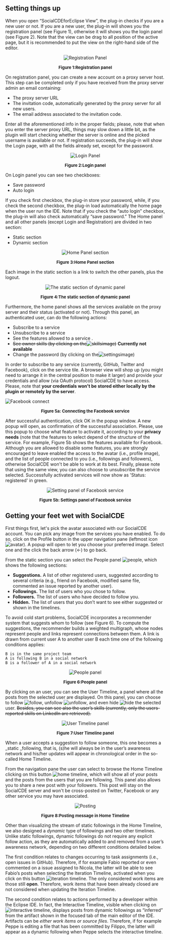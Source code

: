 ## Setting things up
When you open “SocialCDEforEclipse View”, the plug-in checks if you are a new user or not. If you are a new user, the plug-in will shows you the registration panel (see Figure 1), otherwise it will shows you the login panel (see Figure 2). Note that the view can be drag to all position of the active page, but it is recommended to put the view on the right-hand side of the editor. 

<p align="center"><img src="https://github.com/collab-uniba/socialcde4eclipse/blob/master/wikiImage/RegistrationPage.png?raw=true" alt="Registration Panel"/></p>
<p align="center" style="font-size:small;font-weight:bold;">Figure 1:Registration panel</p>

On registration panel, you can create a new account on a proxy server host. This step can be completed only if you have received from the proxy server admin an email containing:
* The proxy server URL
* The invitation code, automatically generated by the proxy server for all new users.
* The email address associated to the invitation code.


Enter all the aforementioned info in the proper fields; please, note that when you enter the server proxy URL, things may slow down a little bit, as the plugin will start checking whether the server is online and the picked username is available or not.
If registration succeeds, the plug-in will show the Login page, with all the fields already set, except for the password.

<p align="center"><img src="https://github.com/collab-uniba/socialcde4eclipse/blob/master/wikiImage/LoginPage.png?raw=true" alt="Login Panel"/></p>
<p align="center" style="font-size:small;font-weight:bold;">Figure 2:Login panel</p>

On Login panel you can see two checkboxes:
* Save password
* Auto login

If you check first checkbox, the plug-in store your password, while, if you check the second checkbox, the plug-in load automatically the home page when the user run the IDE. Note that if you check the “auto login” checkbox, the plug-in will also check automatically “save password.”
The Home panel and all other panels (except Login and Registration) are divided in two section:
* Static section
* Dynamic section

<p align="center"><img src="https://github.com/collab-uniba/socialcde4eclipse/blob/master/wikiImage/HomePage_section.png?raw=true" alt="Home Panel section"/></p>
<p align="center" style="font-size:small;font-weight:bold;">Figure 3:Home Panel section</p>

Each image in the static section is a link to switch the other panels, plus the logout. 

<p align="center"><img src="https://github.com/collab-uniba/socialcde4eclipse/blob/master/wikiImage/Static_section.png?raw=true" alt="The static section of dynamic panel"/></p>
<p align="center" style="font-size:small;font-weight:bold;">Figure 4:The static section of dynamic panel</p>

Furthermore, the home panel shows all the services available on the proxy server and their status (activated or not).  Through this panel, an authenticated user, can do the following actions:
* Subscribe to a service 
* Unsubscribe to a service
* See the features allowed to a service .
* ~~See owner skills (by clicking on the![skills](https://github.com/collab-uniba/socialcde4eclipse/blob/master/wikiImage/skills.png?raw=true)image)~~ **Currently not available**
* Change the password (by clicking on the![settings](https://github.com/collab-uniba/socialcde4eclipse/blob/master/wikiImage/settings.png?raw=true)image)

In order to subscribe to any service (currently, GitHub, Twitter and Facebook), click on the service tile. A browser view will shop up (you might need to arrange it in the central position to make it larger) and provide your credentials and allow (via OAuth protocol) SocialCDE to have access. Please, note that **your credentials won't be stored either locally by the plugin or remotely by the server**. 

![Facebook connect](https://github.com/collab-uniba/socialcde4eclipse/blob/master/wikiImage/facebook%20connect.png)
<p align="center" style="font-size:small;font-weight:bold;">Figure 5a: Connecting the Facebook service</p>

After successful authentication, click OK in the popup window. A new popup will open, as confirmation of the successful association. Please, use this popup to choose what feature to activate it, according to your **privacy needs** (note that the features to select depend of the structure of the service.  For example, Figure 5b shows the features available for Facebook. Although you are allowed to disable some features, you are strongly encouraged to leave enabled the access to the avatar (i.e., profile image), and the list of people connected to you (i.e., followings and followers), otherwise SocialCDE won't be able to work at its best. Finally, please note that using the same view, you can also choose to unsubscribe the service selected. 
Successfully activated services will now show as 'Status: registered' in green.

<p align="center"><img src="https://github.com/collab-uniba/socialcde4eclipse/blob/master/wikiImage/ServiceSettingPage.png?raw=true" alt="Setting panel of Facebook service"/></p>
<p align="center" style="font-size:small;font-weight:bold;">Figure 5b: Settings panel of Facebook service</p>

## Getting your feet wet with SocialCDE
First things first, let's pick the avatar associated with our SocialCDE account. You can pick any image from the services you have enabled. To do so, click on the Profile button in the upper navigation pane (leftmost icon ![avatar](https://github.com/collab-uniba/socialcde4eclipse/blob/master/wikiImage/defatult%20avatar.png)). A popup will open to let you choose your preferred image. Select one and the click the back arrow (<-) to go back.

From the static section you can select the People panel ![people](https://github.com/collab-uniba/socialcde4eclipse/blob/master/wikiImage/people%20page.png), which shows the following sections:
* **Suggestions.** A list of other registered users, suggested according to several criteria (e.g., friend on Facebook, modified same file, commented an issue reported by another user).
* **Followings.** The list of users who you chose to follow.
* **Followers.** The list of users who have decided to follow you.
* **Hidden.** The list of users that you don’t want to see either suggested  or shown in the timelines.

To avoid cold start problems, SocialCDE incorporates a recommender system that suggests whom to follow (see Figure 6). To compute the suggestions, the recommender builds a weighted multigraph, whose nodes represent people and links represent connections between them. A link is drawn from current user A to another user B each time one of the following conditions applies:

    B is in the same project team 
    A is following B in a social network
    B is a follower of A in a social network 

<p align="center"><img src="https://github.com/collab-uniba/socialcde4eclipse/blob/master/wikiImage/PeoplePage.png?raw=true" alt="People panel"/></p>
<p align="center" style="font-size:small;font-weight:bold;">Figure 6:People panel</p>

By clicking on an user, you can see the User Timeline, a panel where all the posts from the selected user are displayed. On this panel, you can choose to follow ![follow](https://github.com/collab-uniba/socialcde4eclipse/blob/master/wikiImage/follow.png), unfollow ![unfollow](https://github.com/collab-uniba/socialcde4eclipse/blob/master/wikiImage/unfollow.png), and even hide ![hide](https://github.com/collab-uniba/socialcde4eclipse/blob/master/wikiImage/hide.png) the selected user. ~~Besides, you can see also the user’s skills (currently, only the users-reported skills on LinkedIn are retrieved).~~

<p align="center"><img src="https://github.com/collab-uniba/socialcde4eclipse/blob/master/wikiImage/UserTimelinePage.png?raw=true" alt="User Timeline panel"/></p>
<p align="center" style="font-size:small;font-weight:bold;">Figure 7:User Timeline panel</p>

When a user accepts a suggestion to follow someone, this one becomes a _static _following, that is,  (s)he will always be in the user’s awareness network and his/her updates will appear in chronological order in the so-called Home Timeline.

From the navigation pane the user can select to browse the Home Timeline clicking on this button ![home timeline](https://github.com/collab-uniba/socialcde4eclipse/blob/master/wikiImage/home%20timeline.png), which will show all of your posts and the posts from the users that you are following. This panel also allows you to share a new post with your followers. This post will stay on the SocialCDE server and won't be cross-posted on Twitter, Facebook or any other service you may have associated.

<p align="center"><img src="https://github.com/collab-uniba/socialcde4eclipse/blob/master/wikiImage/posting.png" alt="Posting"/></p>
<p align="center" style="font-size:small;font-weight:bold;">Figure 8:Posting message in Home Timeline</p>

Other than visualizing the stream of static followings in the Home Timeline, we also designed a _dynamic_ type of followings and two other timelines. Unlike static followings, dynamic followings do not require any explicit follow action, as they are automatically added to and removed from a user’s awareness network, depending on two different conditions detailed below.

The first condition relates to changes occurring to task assignments (i.e., open issues in GitHub). Therefore, if for example Fabio reported or even commented on a issue assigned to Nicola, the latter will be able to see Fabio’s posts when selecting the Iteration Timeline, activated when you click on this button ![iteration timeline](https://github.com/collab-uniba/socialcde4eclipse/blob/master/wikiImage/iteration%20timeline.png). The only considered work items are those still **open**. Therefore, work items that have been already closed are not considered when updating the Iteration Timeline.

The second condition relates to actions performed by a developer within the Eclipse IDE. In fact, the Interactive Timeline, visible when clicking on ![interactive timeline](https://github.com/collab-uniba/socialcde4eclipse/blob/master/wikiImage/interactive%20timeline.png), displays posts from dynamic followings as “inferred” from the artifact shown in the focused tab of the main editor of the IDE. Artifacts can be _either work items or source files_. Therefore, if for example Peppe is editing a file that has been committed by Filippo, the latter will appear as a dynamic following when Peppe selects the interactive timeline.